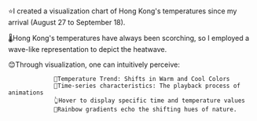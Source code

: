 ⭐I created a visualization chart of Hong Kong's temperatures since my arrival (August 27 to September 18).

🌡Hong Kong's temperatures have always been scorching, so I employed a wave-like representation to depict the heatwave.

😊Through visualization, one can intuitively perceive:
                
                 🚀Temperature Trend: Shifts in Warm and Cool Colors
                 🎦Time-series characteristics: The playback process of animations
                 👆Hover to display specific time and temperature values
                 🌈Rainbow gradients echo the shifting hues of nature.

